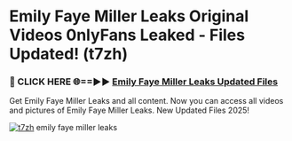 # Emily Faye Miller Leaks Original Videos 0nlyFans Leaked - Files Updated! (t7zh)

<h3>🔴 CLICK HERE 🌐==►► <a href="https://tinyurl.com/4seja8ks" rel="nofollow">Emily Faye Miller Leaks Updated Files</a></h3>

Get Emily Faye Miller Leaks and all content. Now you can access all videos and pictures of Emily Faye Miller Leaks. New Updated Files 2025!

[![t7zh](https://i.imgur.com/EWjZXRe.gif)](https://tinyurl.com/4seja8ks)
emily faye miller leaks